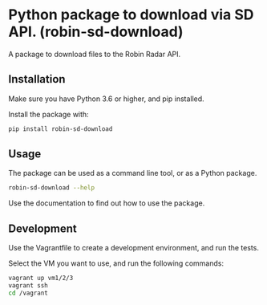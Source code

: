 # Python package to download via SD API. (robin-sd-download)

A package to download files to the Robin Radar API.

## Installation

Make sure you have Python 3.6 or higher, and pip installed.

Install the package with:

```bash
pip install robin-sd-download
```

## Usage

The package can be used as a command line tool, or as a Python package.

```bash
robin-sd-download --help
```

Use the documentation to find out how to use the package.

## Development

Use the Vagrantfile to create a development environment, and run the tests.

Select the VM you want to use, and run the following commands:

```bash
vagrant up vm1/2/3
vagrant ssh
cd /vagrant
```
